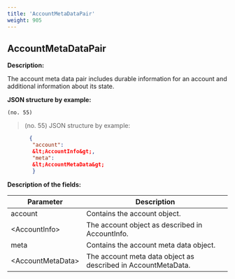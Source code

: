 ```yaml
---
title: 'AccountMetaDataPair'
weight: 905
---
```


 
## AccountMetaDataPair 
**Description:**
 
The account meta data pair includes durable information for an account and additional information about its state.

 
**JSON structure by example:**

`(no. 55) `

>    (no. 55) JSON structure by example:

 
```json
       {
        "account":
        &lt;AccountInfo&gt;,
        "meta":
        &lt;AccountMetaData&gt;
        }
``` 
**Description of the fields:**
 

| Parameter | Description |
|------|------|
| account | Contains the account object. |
| &lt;AccountInfo&gt; | The account object as described in AccountInfo. |
| meta | Contains the account meta data object. |
| &lt;AccountMetaData&gt; | The account meta data object as described in AccountMetaData. |

 
